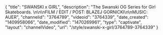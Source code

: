 {
    "title": "SWANSKI x GIRL",
    "description": "The Swanski OG Series for Girl Skateboards. \n\n\nFILM \/ EDIT \/ POST: BLAZEJ GORNICKI\n\nMUSIC: AUER",
    "channelid": "3764789",
    "videoid": "3764339",
    "date_created": "1409958066",
    "date_modified": "1470269961",
    "type": "captivate",
    "layout": "channelVideo",
    "url": "\/style\/swanski-x-girl\/3764789-3764339"
}